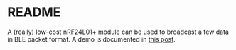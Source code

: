 README
======

A (really) low-cost nRF24L01+ module can be used to broadcast a few data in BLE packet format. A demo is documented in [this post](http://doc.lijun.li/misc-nrf24-ble.html). 

